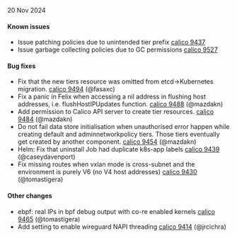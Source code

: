 20 Nov 2024

#### Known issues

- Issue patching policies due to unintended tier prefix [calico 9437](https://github.com/projectcalico/calico/issues/9437)
- Issue garbage collecting policies due to GC permissions [calico 9527](https://github.com/projectcalico/calico/issues/9527)

#### Bug fixes

- Fix that the new tiers resource was omitted from etcd->Kubernetes migration. [calico 9494](https://github.com/projectcalico/calico/pull/9494) (@fasaxc)
- Fix a panic in Felix when accessing a nil address in flushing host addresses, i.e. flushHostIPUpdates function. [calico 9488](https://github.com/projectcalico/calico/pull/9488) (@mazdakn)
- Add permission to Calico API server to create tier resources. [calico 9484](https://github.com/projectcalico/calico/pull/9484) (@mazdakn)
- Do not fail data store initialisation when unauthorised error happen while creating default and adminnetworkpolicy tiers. Those tiers eventually get created by another component. [calico 9454](https://github.com/projectcalico/calico/pull/9454) (@mazdakn)
- Helm: Fix that uninstall Job had duplicate k8s-app labels [calico 9439](https://github.com/projectcalico/calico/pull/9439) (@caseydavenport)
- Fix missing routes when vxlan mode is cross-subnet and the environment is purely V6 (no V4 host addresses) [calico 9430](https://github.com/projectcalico/calico/pull/9430) (@tomastigera)

#### Other changes

- ebpf: real IPs in bpf debug output with co-re enabled kernels [calico 9465](https://github.com/projectcalico/calico/pull/9465) (@tomastigera)
- Add setting to enable wireguard NAPI threading [calico 9414](https://github.com/projectcalico/calico/pull/9414) (@jrcichra)
